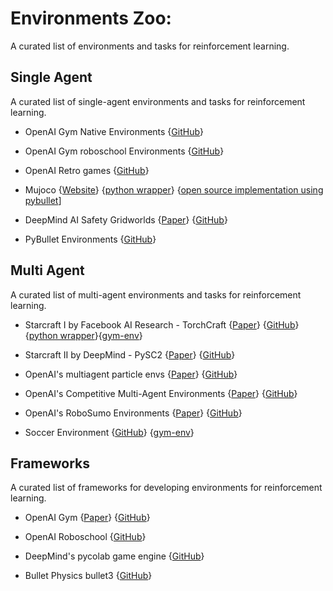 # Environments Zoo:
A curated list of environments and tasks for reinforcement learning.


## Single Agent
A curated list of single-agent environments and tasks for reinforcement learning.

* OpenAI Gym Native Environments 
{[GitHub](https://github.com/openai/gym/tree/master/gym/envs)}

* OpenAI Gym roboschool Environments 
{[GitHub](https://github.com/openai/roboschool#environments-list)}

* OpenAI Retro games 
{[GitHub](https://github.com/openai/retro)}


* Mujoco 
{[Website](http://www.mujoco.org/)}
{[python wrapper](https://github.com/openai/mujoco-py)}
{[open source implementation using pybullet](https://github.com/benelot/pybullet-gym)]


* DeepMind AI Safety Gridworlds
{[Paper](https://arxiv.org/pdf/1711.09883.pdf)}
{[GitHub](https://github.com/deepmind/ai-safety-gridworlds)}

* PyBullet Environments
{[GitHub](https://github.com/bulletphysics/bullet3/tree/master/examples/pybullet/gym/pybullet_envs)}


## Multi Agent

A curated list of multi-agent environments and tasks for reinforcement learning.

* Starcraft I by Facebook AI Research - TorchCraft 
{[Paper](https://arxiv.org/pdf/1609.02993v3.pdf)}
{[GitHub](https://github.com/TorchCraft/TorchCraft)}
{[python wrapper](https://github.com/alibaba/torchcraft-py)}{[gym-env](https://github.com/alibaba/gym-starcraft)}

* Starcraft II by DeepMind - PySC2 
{[Paper](https://deepmind.com/documents/110/sc2le.pdf)}
{[GitHub](github.com/deepmind/pysc2)}

* OpenAI's multiagent particle envs 
{[Paper](https://arxiv.org/pdf/1706.02275.pdf)}
{[GitHub](https://github.com/openai/multiagent-particle-envs)}

* OpenAI's Competitive Multi-Agent Environments
{[Paper](https://arxiv.org/abs/1710.03748)}
{[GitHub](https://github.com/openai/multiagent-competition)}

* OpenAI's RoboSumo Environments
{[Paper](https://arxiv.org/abs/1710.03641)}
{[GitHub](https://github.com/openai/robosumo)}


* Soccer Environment 
{[GitHub](https://github.com/LARG/HFO)}
{[gym-env](https://github.com/openai/gym-soccer)}

## Frameworks
A curated list of frameworks for developing environments for reinforcement learning.

* OpenAI Gym
{[Paper](http://arxiv.org/abs/1606.01540)}
{[GitHub](https://github.com/openai/gym)}

* OpenAI Roboschool 
{[GitHub](https://github.com/openai/roboschool)}

* DeepMind's pycolab game engine 
{[GitHub](https://github.com/deepmind/pycolab)}

* Bullet Physics bullet3
{[GitHub](https://github.com/bulletphysics/bullet3)}



